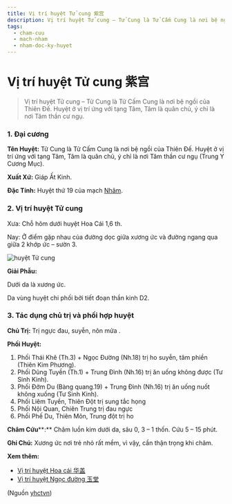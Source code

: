 ```yaml
---
title: Vị trí huyệt Tử cung 紫宫
description: Vị trí huyệt Tử cung – Tử Cung là Tử Cấm Cung là nơi bệ ngồi của Thiên Đế. Huyệt ở vị trí ứng với tạng Tâm, Tâm là quân chủ, ý chỉ là nơi Tâm thần cư ngụ.
tags:
  - cham-cuu
  - mach-nham
  - nham-doc-ky-huyet
---
```


# Vị trí huyệt Tử cung 紫宫 

> Vị trí huyệt Tử cung – Tử Cung là Tử Cấm Cung là nơi bệ ngồi của Thiên Đế. Huyệt ở vị trí ứng với tạng Tâm, Tâm là quân chủ, ý chỉ là nơi Tâm thần cư ngụ.

### 1. Đại cương

**Tên Huyệt:** Tử Cung là Tử Cấm Cung là nơi bệ ngồi của Thiên Đế. Huyệt ở vị trí ứng với tạng Tâm, Tâm là quân chủ, ý chỉ là nơi Tâm thần cư ngụ (Trung Y Cương Mục).

**Xuất Xứ:** Giáp Ất Kinh.

**Đặc Tính:** Huyệt thứ 19 của mạch [Nhâm](/yhctvn/dai-cuong-mach-nham/).

### 2. Vị trí huyệt Tử cung

Xưa: Chỗ hõm dưới huyệt Hoa Cái 1,6 th.

Nay: Ở điểm gặp nhau của đường dọc giữa xương ức và đường ngang qua giữa 2 khớp ức – sườn 3.

![huyệt Tử cung](/imgs/yhctvn/huyet-tu-cung-300x187.jpg)

**Giải Phẫu:**

Dưới da là xương ức.

Da vùng huyệt chi phối bởi tiết đoạn thần kinh D2.

### 3. Tác dụng chủ trị và phối hợp huyệt

**Chủ Trị:** Trị ngực đau, suyễn, nôn mửa .

**Phối Huyệt:**

1. Phối Thái Khê (Th.3) + Ngọc Đường (Nh.18) trị ho suyễn, tâm phiền (Thiên Kim Phương).
2. Phối Dũng Tuyền (Th.1) + Trung Đình (Nh.16) trị ăn uống không được (Tư Sinh Kinh).
3. Phối Đởm Du (Bàng quang.19) + Trung Đình (Nh.16) trị ăn uống nuốt không xuống (Tư Sinh Kinh).
4. Phối Liêm Tuyền, Thiên Đột trị sung tắc họng
5. Phối Nội Quan, Chiên Trung trị đau ngực
6. Phối Phế Du, Thiên Môn, Trung đột trị ho

**Châm Cứu****:** Châm luồn kim dưới da, sâu 0, 3 – 1 thốn. Cứu 5 – 15 phút.

**Ghi Chú:** Xương ức nơi trẻ nhỏ rất mềm, vì vậy, cần thận trọng khi châm.

**Xem thêm:**

* [Vị trí huyệt Hoa cái 华盖](/yhctvn/vi-tri-huyet-hoa-cai-%e5%8d%8e%e7%9b%96/)
* [Vị trí huyệt Ngọc đường 玉堂](/yhctvn/vi-tri-huyet-ngoc-duong-%e7%8e%89%e5%a0%82/)

(Nguồn <a href="https://yhctvn.com/vi-tri-huyet-tu-cung-紫宫/" target="_blank">yhctvn</a>)
